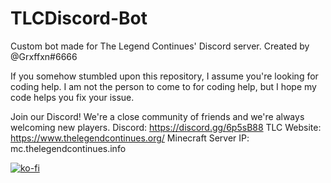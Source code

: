 # TLCDiscord-Bot
Custom bot made for The Legend Continues' Discord server.
Created by @Grxffxn#6666

If you somehow stumbled upon this repository, I assume you're looking for coding help.
I am not the person to come to for coding help, but I hope my code helps you fix your issue.

Join our Discord! We're a close community of friends and we're always welcoming new players.
Discord: https://discord.gg/6p5sB88
TLC Website: https://www.thelegendcontinues.org/
Minecraft Server IP: mc.thelegendcontinues.info

[![ko-fi](https://www.ko-fi.com/img/githubbutton_sm.svg)](https://ko-fi.com/N4N12IXGR)
